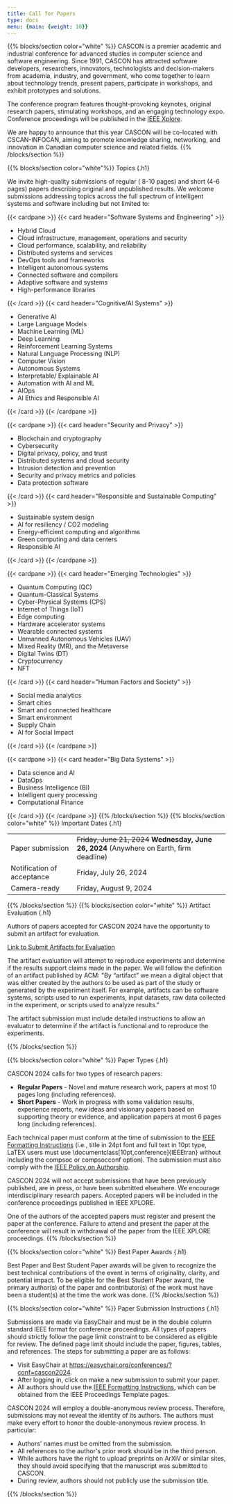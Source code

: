 ```yaml
---
title: Call for Papers 
type: docs
menu: {main: {weight: 10}}
---
```


{{% blocks/section color="white" %}}
CASCON is a premier academic and industrial conference for advanced studies in computer science and software engineering. Since 1991, CASCON has attracted software developers, researchers, innovators, technologists and decision-makers from academia, industry, and government, who come together to learn about technology trends, present papers, participate in workshops, and exhibit prototypes and solutions.

The conference program features thought-provoking keynotes, original research papers, stimulating workshops, and an engaging technology expo. Conference proceedings will be published in the <a href="https://ieeexplore.ieee.org/Xplore/home.jsp">IEEE Xplore</a>.

We are happy to announce that this year CASCON will be co-located with CSCAN-INFOCAN, aiming to promote knowledge sharing, networking, and innovation in Canadian computer science and related fields.
{{% /blocks/section %}}


{{% blocks/section color="white"%}}
Topics
{.h1}

We invite high-quality submissions of regular ( 8-10 pages) and short (4-6 pages) papers describing original and unpublished results. We welcome submissions addressing topics across the full spectrum of intelligent systems and software including but not limited to:

{{< cardpane >}}
  {{< card header="Software Systems and Engineering" >}}
  <ul>
    <li>Hybrid Cloud</li>
    <li>Cloud infrastructure, management, operations and security</li>
    <li>Cloud performance, scalability, and reliability</li>
    <li>Distributed systems and services</li>
    <li>DevOps tools and frameworks</li>
    <li>Intelligent autonomous systems</li>
    <li>Connected software and compilers</li>
    <li>Adaptive software and systems</li>
    <li>High-performance libraries</li>
  </ul>
  {{< /card >}}
  {{< card header="Cognitive/AI Systems" >}}
  <ul>
    <li>Generative AI</li>
    <li>Large Language Models</li>
    <li>Machine Learning (ML)</li>
    <li>Deep Learning</li>
    <li>Reinforcement Learning Systems</li>
    <li>Natural Language Processing (NLP)</li>
    <li>Computer Vision</li>
    <li>Autonomous Systems</li>
    <li>Interpretable/ Explainable AI</li>
    <li>Automation with AI and ML</li>
    <li>AIOps</li>
    <li>AI Ethics and Responsible AI</li>
  </ul>
  {{< /card >}}
{{< /cardpane >}}

{{< cardpane >}}
  {{< card header="Security and Privacy" >}}
  <ul>
    <li>Blockchain and cryptography</li>
    <li>Cybersecurity</li>
    <li>Digital privacy, policy, and trust</li>
    <li>Distributed systems and cloud security</li>
    <li>Intrusion detection and prevention</li>
    <li>Security and privacy metrics and policies</li>
    <li>Data protection software</li>
  </ul>
  {{< /card >}}
  {{< card header="Responsible and Sustainable Computing" >}}
  <ul>
    <li>Sustainable system design</li>
    <li>AI for resiliency / CO2 modeling</li>
    <li>Energy-efficient computing and algorithms</li>
    <li>Green computing and data centers</li>
    <li>Responsible AI</li>
  </ul>
  {{< /card >}}
{{< /cardpane >}}

{{< cardpane >}}
  {{< card header="Emerging Technologies" >}}
  <ul>
    <li>Quantum Computing (QC)</li>
    <li>Quantum-Classical Systems</li>
    <li>Cyber-Physical Systems (CPS)</li>
    <li>Internet of Things (IoT)</li>
    <li>Edge computing</li>
    <li>Hardware accelerator systems</li>
    <li>Wearable connected systems</li>
    <li>Unmanned Autonomous Vehicles (UAV)</li>
    <li>Mixed Reality (MR), and the Metaverse</li>
    <li>Digital Twins (DT)</li>
    <li>Cryptocurrency</li>
    <li>NFT</li>
  </ul>
  {{< /card >}}
  {{< card header="Human Factors and Society" >}}
  <ul>
    <li>Social media analytics</li>
    <li>Smart cities</li>
    <li>Smart and connected healthcare</li>
    <li>Smart environment</li>
    <li>Supply Chain</li>
    <li>AI for Social Impact</li>
  </ul>
  {{< /card >}}
{{< /cardpane >}}

{{< cardpane >}}
  {{< card header="Big Data Systems" >}}
  <ul>
    <li>Data science and AI</li>
    <li>DataOps</li>
    <li>Business Intelligence (BI)</li>
    <li>Intelligent query processing</li>
    <li>Computational Finance</li>
  </ul>
  {{< /card >}}
{{< /cardpane >}}
{{% /blocks/section %}}
{{% blocks/section color="white" %}}
Important Dates
{.h1}

<table class="table caption-top">
  <tbody>
    <tr>
      <td>Paper submission</td>
      <td><s>Friday, June 21, 2024</s> <b>Wednesday, June 26, 2024</b> (Anywhere on Earth, firm deadline)</td>
    </tr>
    <tr>
      <td>Notification of acceptance</td>
      <td>Friday, July 26, 2024</td>
    </tr>
    <tr>
      <td>Camera-ready</td>
      <td>Friday, August 9, 2024</td>
    </tr>
  </tbody>
</table>

{{% /blocks/section %}}
{{% blocks/section color="white" %}}
Artifact Evaluation
{.h1}

Authors of papers accepted for CASCON 2024 have the opportunity to submit an artifact for evaluation. 

<a href="https://forms.office.com/Pages/ResponsePage.aspx?id=B2M3RCm0rUKMJSjNSW9HckBlcuSOR0VImR3x_esDUE1UMU4yMEVOVVhZRkJaSzJTNkpaMzA1UjczWC4u">Link to Submit Artifacts for Evaluation</a>

The artifact evaluation will attempt to reproduce experiments and determine if the results support claims made in the paper. We will follow the definition of an artifact published by ACM: "By “artifact” we mean a digital object that was either created by the authors to be used as part of the study or generated by the experiment itself. For example, artifacts can be software systems, scripts used to run experiments, input datasets, raw data collected in the experiment, or scripts used to analyze results."

The artifact submission must include detailed instructions to allow an evaluator to determine if the artifact is functional and to reproduce the experiments.


{{% /blocks/section %}}

{{% blocks/section color="white" %}}
Paper Types
{.h1}



CASCON 2024 calls for two types of research papers:

<ul>
  <li><b>Regular Papers</b> - Novel and mature research work, papers at most 10 pages long (including references).</li>
  <li><b>Short Papers</b> - Work in progress with some validation results, experience reports, new ideas and visionary papers based on supporting theory or evidence, and application papers at most 6 pages long (including references).</li>
</ul>

<p>
Each technical paper must conform at the time of submission to the <a href="https://www.ieee.org/conferences/publishing/templates.html">IEEE Formatting Instructions</a> (i.e., title in 24pt font and full text in 10pt type, LaTEX users must use \documentclass[10pt,conference]{IEEEtran} without including the compsoc or compsocconf option). The submission must also comply with the <a href="https://journals.ieeeauthorcenter.ieee.org/become-an-ieee-journal-author/publishing-ethics/">IEEE Policy on Authorship</a>. 
</p>

CASCON 2024 will not accept submissions that have been previously published, are in press, or have been submitted elsewhere. We encourage interdisciplinary research papers. Accepted papers will be included in the conference proceedings published in IEEE XPLORE.

One of the authors of the accepted papers must register and present the paper at the conference. Failure to attend and present the paper at the conference will result in withdrawal of the paper from the IEEE XPLORE proceedings.
{{% /blocks/section %}}


{{% blocks/section color="white" %}}
Best Paper Awards
{.h1}

Best Paper and Best Student Paper awards will be given to recognize the best technical contributions of the event in terms of originality, clarity, and potential impact. To be eligible for the Best Student Paper award, the primary author(s) of the paper and contributor(s) of the work must have been a student(s) at the time the work was done.
{{% /blocks/section %}}


{{% blocks/section color="white" %}}
Paper Submission Instructions
{.h1}

Submissions are made via EasyChair and must be in the double column standard IEEE format for conference proceedings. All types of papers should strictly follow the page limit constraint to be considered as eligible for review. The defined page limit should include the paper, figures, tables, and references. The steps for submitting a paper are as follows:

<ul>
  <li>Visit EasyChair at <a href=https://easychair.org/conferences/?conf=cascon2024>https://easychair.org/conferences/?conf=cascon2024</a>.</li>
  <li>After logging in, click on make a new submission to submit your paper.</li>
  <li>All authors should use the <a href="https://www.ieee.org/conferences/publishing/templates.html">IEEE Formatting Instructions</a>, which can be obtained from the IEEE Proceedings Template pages. 
<!--
Latex users should use the "sigconf" option, as well as the "review" (to produce line numbers for easy reference by the reviewers).</li>
-->
</ul>


CASCON 2024 will employ a double-anonymous review process. Therefore, submissions may not reveal the identity of its authors. The authors must make every effort to honor the double-anonymous review process. In particular:
<ul>
  <li>Authors' names must be omitted from the submission.</li>
  <li>All references to the author's prior work should be in the third person.</li>
  <li>While authors have the right to upload preprints on ArXiV or similar sites, they should avoid specifying that the manuscript was submitted to CASCON.</li>
  <li>During review, authors should not publicly use the submission title.
</li>
</ul>
{{% /blocks/section %}}

